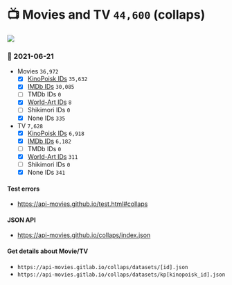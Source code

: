 # :tv: Movies and TV `44,600` (collaps)

<a href="https://API-Movies.github.io"><img src="https://API-Movies.github.io/banner.png?cache"></a>

### :date: 2021-06-21
- Movies `36,972`
  - [x] <a href="https://API-Movies.github.io/collaps/movie_kinopoisk_ids.json">KinoPoisk IDs</a> `35,632`
  - [x] <a href="https://API-Movies.github.io/collaps/movie_imdb_ids.json">IMDb IDs</a> `30,085`
  - [ ] TMDb IDs `0`
  - [x] <a href="https://API-Movies.github.io/collaps/movie_world_art_ids.json">World-Art IDs</a> `8`
  - [ ] Shikimori IDs `0`
  - [x] None IDs `335`
- TV `7,628`
  - [x] <a href="https://API-Movies.github.io/collaps/tv_kinopoisk_ids.json">KinoPoisk IDs</a> `6,918`
  - [x] <a href="https://API-Movies.github.io/collaps/tv_imdb_ids.json">IMDb IDs</a> `6,182`
  - [ ] TMDb IDs `0`
  - [x] <a href="https://API-Movies.github.io/collaps/tv_world_art_ids.json">World-Art IDs</a> `311`
  - [ ] Shikimori IDs `0`
  - [x] None IDs `341`
#### Test errors
- <a href='https://api-movies.github.io/test.html#collaps'>https://api-movies.github.io/test.html#collaps</a>
#### JSON API
- <a href='https://api-movies.github.io/collaps/index.json'>https://api-movies.github.io/collaps/index.json</a>
#### Get details about Movie/TV
- `https://api-movies.gitlab.io/collaps/datasets/[id].json`
- `https://api-movies.gitlab.io/collaps/datasets/kp[kinopoisk_id].json`
